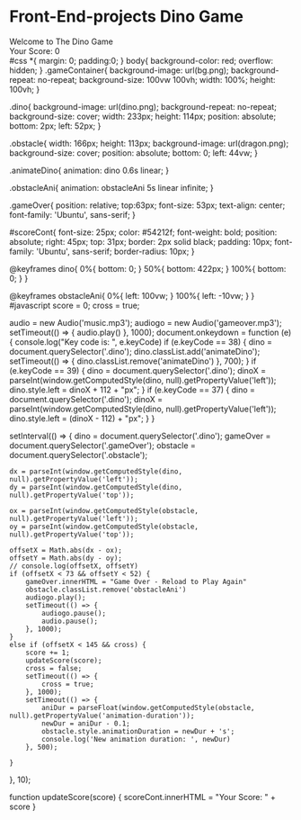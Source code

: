 # Front-End-projects Dino Game
<!DOCTYPE html>
<html lang="en">
<head>
    <meta charset="UTF-8">
    <meta http-equiv="X-UA-Compatible" content="IE=edge">
    <meta name="viewport" content="width=device-width, initial-scale=1.0">
    <title>STRANGE MARIO</title>
    <link rel="stylesheet" href="game.css">
    <script src="game.js"></script>
</head>
<body>
    <div class="gameContainer">
        <div class="gameOver">Welcome to The Dino Game</div>
        <!-- <div class="gameOver">Welcome to Strange Mario - Created by Pranav Naik</div> -->
        <div class="dino"></div>
        <div id="scoreCont">Your Score: 0</div>
        <div class="obstacle obstacleAni"></div>
    </div> 
</body>
</html>
#css
*{
    margin: 0;
    padding:0;
}
body{
    background-color: red;
    overflow: hidden;
}
.gameContainer{
    background-image: url(bg.png);
    background-repeat: no-repeat;
    background-size: 100vw 100vh;
    width: 100%;
    height: 100vh;
}

.dino{
    background-image: url(dino.png);
    background-repeat: no-repeat;
    background-size: cover;
    width: 233px;
    height: 114px;
    position: absolute;
    bottom: 2px;
    left: 52px;
}

.obstacle{
    width: 166px;
    height: 113px;
    background-image: url(dragon.png);
    background-size: cover;
    position: absolute;
    bottom: 0;
    left: 44vw;
}

.animateDino{
    animation: dino 0.6s linear;
}

.obstacleAni{
    animation: obstacleAni 5s linear infinite;
}

.gameOver{
    position: relative;
    top:63px;
    font-size: 53px;
    text-align: center; 
    font-family: 'Ubuntu', sans-serif;
}

#scoreCont{
    font-size: 25px;
    color: #54212f;
    font-weight: bold;
    position: absolute;
    right: 45px;
    top: 31px;
    border: 2px solid black;
    padding: 10px;
    font-family: 'Ubuntu', sans-serif;
    border-radius: 10px;
}

@keyframes dino{
    0%{
        bottom: 0;
    }
    50%{
        bottom: 422px;
    }
    100%{
        bottom: 0; 
    }
}

@keyframes obstacleAni{
    0%{
        left: 100vw;
    }
    100%{
        left: -10vw;
    }
}
#javascript
score = 0;
cross = true;

audio = new Audio('music.mp3');
audiogo = new Audio('gameover.mp3');
setTimeout(() => {
    audio.play()
}, 1000);
document.onkeydown = function (e) {
    console.log("Key code is: ", e.keyCode)
    if (e.keyCode == 38) {
        dino = document.querySelector('.dino');
        dino.classList.add('animateDino');
        setTimeout(() => {
            dino.classList.remove('animateDino')
        }, 700);
    }
    if (e.keyCode == 39) {
        dino = document.querySelector('.dino');
        dinoX = parseInt(window.getComputedStyle(dino, null).getPropertyValue('left'));
        dino.style.left = dinoX + 112 + "px";
    }
    if (e.keyCode == 37) {
        dino = document.querySelector('.dino');
        dinoX = parseInt(window.getComputedStyle(dino, null).getPropertyValue('left'));
        dino.style.left = (dinoX - 112) + "px";
    }
}

setInterval(() => {
    dino = document.querySelector('.dino');
    gameOver = document.querySelector('.gameOver');
    obstacle = document.querySelector('.obstacle');

    dx = parseInt(window.getComputedStyle(dino, null).getPropertyValue('left'));
    dy = parseInt(window.getComputedStyle(dino, null).getPropertyValue('top'));

    ox = parseInt(window.getComputedStyle(obstacle, null).getPropertyValue('left'));
    oy = parseInt(window.getComputedStyle(obstacle, null).getPropertyValue('top'));

    offsetX = Math.abs(dx - ox);
    offsetY = Math.abs(dy - oy);
    // console.log(offsetX, offsetY)
    if (offsetX < 73 && offsetY < 52) {
        gameOver.innerHTML = "Game Over - Reload to Play Again"
        obstacle.classList.remove('obstacleAni')
        audiogo.play();
        setTimeout(() => {
            audiogo.pause();
            audio.pause();
        }, 1000);
    }
    else if (offsetX < 145 && cross) {
        score += 1;
        updateScore(score);
        cross = false;
        setTimeout(() => {
            cross = true;
        }, 1000);
        setTimeout(() => {
            aniDur = parseFloat(window.getComputedStyle(obstacle, null).getPropertyValue('animation-duration'));
            newDur = aniDur - 0.1;
            obstacle.style.animationDuration = newDur + 's';
            console.log('New animation duration: ', newDur)
        }, 500);

    }

}, 10);

function updateScore(score) {
    scoreCont.innerHTML = "Your Score: " + score
}
